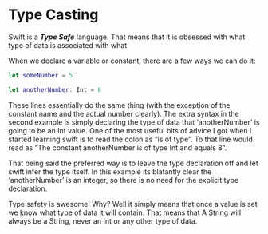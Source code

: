 # Type Casting

Swift is a ***Type Safe*** language. That means that it is obsessed with what type of data is associated with what

When we declare a variable or constant, there are a few ways we can do it:

```swift
let someNumber = 5 

let anotherNumber: Int = 8
```

These lines essentially do the same thing (with the exception of the constant name and the actual number clearly). The extra syntax in the second example is simply declaring the type of data that ‘anotherNumber’ is going to be an Int value. One of the most useful bits of advice I got when I started learning swift is to read the colon as “is of type”. To that line would read as “The constant anotherNumber is of type Int and equals 8”.

That being said the preferred way is to leave the type declaration off and let swift infer the type itself. In this example its blatantly clear the ‘anotherNumber’ is an integer, so there is no need for the explicit type declaration.

Type safety is awesome! Why? Well it simply means that once a value is set we know what type of data it will contain. That means that A String will always be a String, never an Int or any other type of data.